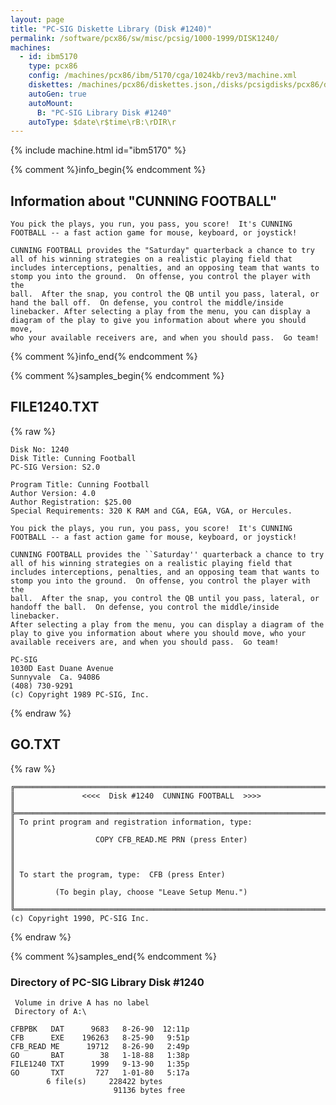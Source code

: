 ```yaml
---
layout: page
title: "PC-SIG Diskette Library (Disk #1240)"
permalink: /software/pcx86/sw/misc/pcsig/1000-1999/DISK1240/
machines:
  - id: ibm5170
    type: pcx86
    config: /machines/pcx86/ibm/5170/cga/1024kb/rev3/machine.xml
    diskettes: /machines/pcx86/diskettes.json,/disks/pcsigdisks/pcx86/diskettes.json
    autoGen: true
    autoMount:
      B: "PC-SIG Library Disk #1240"
    autoType: $date\r$time\rB:\rDIR\r
---
```


{% include machine.html id="ibm5170" %}

{% comment %}info_begin{% endcomment %}

## Information about "CUNNING FOOTBALL"

    You pick the plays, you run, you pass, you score!  It's CUNNING
    FOOTBALL -- a fast action game for mouse, keyboard, or joystick!
    
    CUNNING FOOTBALL provides the "Saturday" quarterback a chance to try
    all of his winning strategies on a realistic playing field that
    includes interceptions, penalties, and an opposing team that wants to
    stomp you into the ground.  On offense, you control the player with the
    ball.  After the snap, you control the QB until you pass, lateral, or
    hand the ball off.  On defense, you control the middle/inside
    linebacker. After selecting a play from the menu, you can display a
    diagram of the play to give you information about where you should move,
    who your available receivers are, and when you should pass.  Go team!
{% comment %}info_end{% endcomment %}

{% comment %}samples_begin{% endcomment %}

## FILE1240.TXT

{% raw %}
```
Disk No: 1240                                                           
Disk Title: Cunning Football                                            
PC-SIG Version: S2.0                                                    
                                                                        
Program Title: Cunning Football                                         
Author Version: 4.0                                                     
Author Registration: $25.00                                             
Special Requirements: 320 K RAM and CGA, EGA, VGA, or Hercules.         
                                                                        
You pick the plays, you run, you pass, you score!  It's CUNNING         
FOOTBALL -- a fast action game for mouse, keyboard, or joystick!        
                                                                        
CUNNING FOOTBALL provides the ``Saturday'' quarterback a chance to try  
all of his winning strategies on a realistic playing field that         
includes interceptions, penalties, and an opposing team that wants to   
stomp you into the ground.  On offense, you control the player with the 
ball.  After the snap, you control the QB until you pass, lateral, or   
handoff the ball.  On defense, you control the middle/inside linebacker.
After selecting a play from the menu, you can display a diagram of the  
play to give you information about where you should move, who your      
available receivers are, and when you should pass.  Go team!            
                                                                        
PC-SIG                                                                  
1030D East Duane Avenue                                                 
Sunnyvale  Ca. 94086                                                    
(408) 730-9291                                                          
(c) Copyright 1989 PC-SIG, Inc.                                         
```
{% endraw %}

## GO.TXT

{% raw %}
```
╔═════════════════════════════════════════════════════════════════════════╗
║               <<<<  Disk #1240  CUNNING FOOTBALL  >>>>                  ║
╠═════════════════════════════════════════════════════════════════════════╣
║ To print program and registration information, type:                    ║
║                  COPY CFB_READ.ME PRN (press Enter)                     ║
║                                                                         ║
║ To start the program, type:  CFB (press Enter)                          ║
║         (To begin play, choose "Leave Setup Menu.")                     ║
╚═════════════════════════════════════════════════════════════════════════╝
(c) Copyright 1990, PC-SIG Inc.
```
{% endraw %}

{% comment %}samples_end{% endcomment %}

### Directory of PC-SIG Library Disk #1240

     Volume in drive A has no label
     Directory of A:\

    CFBPBK   DAT      9683   8-26-90  12:11p
    CFB      EXE    196263   8-25-90   9:51p
    CFB_READ ME      19712   8-26-90   2:49p
    GO       BAT        38   1-18-88   1:38p
    FILE1240 TXT      1999   9-13-90   1:35p
    GO       TXT       727   1-01-80   5:17a
            6 file(s)     228422 bytes
                           91136 bytes free
